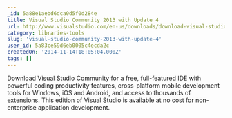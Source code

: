 ```yaml
---
_id: 5a88e1aebd6dca0d5f0d284e
title: Visual Studio Community 2013 with Update 4
url: http://www.visualstudio.com/en-us/downloads/download-visual-studio-vs
category: libraries-tools
slug: 'visual-studio-community-2013-with-update-4'
user_id: 5a83ce59d6eb0005c4ecda2c
createdOn: '2014-11-14T18:05:04.000Z'
tags: []
---
```


Download Visual Studio Community for a free, full-featured IDE with powerful coding productivity features, cross-platform mobile development tools for Windows, iOS and Android, and access to thousands of extensions. This edition of Visual Studio is available at no cost for non-enterprise application development.
